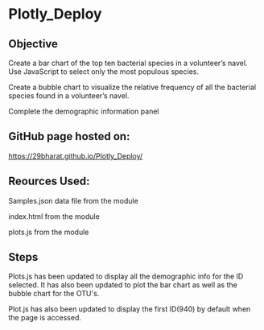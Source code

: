# Plotly_Deploy
  
## Objective
  
Create a bar chart of the top ten bacterial species in a volunteer’s navel. Use JavaScript to select only the most populous species.
  
Create a bubble chart to visualize the relative frequency of all the bacterial species found in a volunteer’s navel.
  
Complete the demographic information panel
  
## GitHub page hosted on:
  
https://29bharat.github.io/Plotly_Deploy/
  
## Reources Used:
  
Samples.json data file from the module
  
index.html from the module
  
plots.js from the module
  
## Steps
  
Plots.js has been updated to display all the demographic info for the ID selected. It has also been updated to plot the bar chart as well as the bubble chart for the OTU's.
  
Plot.js has also been updated to display the first ID(940) by default when the page is accessed.
